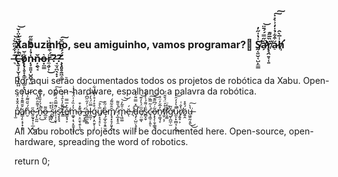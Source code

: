 ###  Xabuzinho, seu amiguinho, vamos programar?👋      S̸̛̰͔͈̬͔̺̙̼̳͐̔̍̋̓à̷̛̛̗̋̿́́̄̈̕͘̚͝ṙ̸̢̖̭͍̞̜͍̏̅̋͊͘á̷̠͒͋̉̍̒͗̀̽̇͠͠h̸̛̹̾̅̀̂ ̶͉͊́͋̎̋̀͐͘͝C̶̢̮̘̩̬̹̠͎͙̭̤̊͐̈́̈́̆̔̈̍̌̚̕͝ǫ̸̢̜̥̞̝͚̜̹͚̙̖̾̆ṅ̴̨̞͍͈͓̺̭̬̩͖̉̇̔̀̑͌̋ņ̴̯̖̘̆o̶͙̤͇͛r̴̼̘̬̹̈́͒̃̀̈̾̀͘͜?̶̘̫̘̪̖͙̣̃?̵̧̧̛̛͈̥̱͖̠͚̈́́͂̈̇͆̆͠


Por aqui serão documentados todos os projetos de robótica da Xabu.
Open-source, open-hardware, espalhando a palavra da robótica.


p̸̫̎̾̂̐̽̈́ä̸͇̩̙͔̞͙͕̌̆͌̄̊̓̀͂ͅn̷̮̐́̆̋͂͂͐̋͝e̴͈̰̞̞̣̹̲͔̋͜ͅ ̵̡̨̛̰̰̇͛͌̑̈̋̔n̴̟̣̎̉́̓̄̏̽̾̒̚͜o̶̲̫̖͌ ̶̧̳̪͛͒̊͜s̷̺͎̓̉͗͘i̷̩͎̣̬̩̋̿̑̈́̊̽̈́̚͠ş̷̖̥̘͝͝t̴͇̎̋̓̀̄̉̒͘͝e̸͇͓̘͕͋̇̅̿m̵͚̟̩͉͙̮̬͉̤͐̓̏̓̍̈́͂̇̉͗ͅa̷̠͕̤̱̖̯̜̖͈͊̽͒ ̶̛͍͕̖̳à̶͍̻̫͕̻͗̓̋̋͆̉l̵͈͈̦̿̈́͛̒̈͠ǵ̴̡͙̤̱̙̦̗͒̊̓̊̓́̈́͋u̸͍̝͉̝̠̅̀͒͠ͅę̵̦̲͓̮͔͍̫͉̎͑͂̎m̸̢̘͓̥̗͈̞̭̆̐͂͌́ͅͅ ̷̨̲͙̥̯͗̇̄͌̚m̴̢͖͚͑̄̃̓͝͝ë̵́ͅ ̸̖͗ḑ̵̛̗̦̺̤̖̥̝͕͆̽̿̈̆̉́e̸̹̤͚̅̈́͐̓͊͝ͅs̷̻̞̬̏͑͌̉̀̀̓͗̇ḉ̴͖̠͎͈͐̃̿̏͘͠͝ͅǫ̶̨̗̹̱̹͇̥̃̇́͆̋͊̕͝n̷̥͚̘̞̓̅̆̒̈́̕f̸̫̦͔̦͒͐̈́̌̌̈́ỉ̷̧͚̓̈̚̕̕ǧ̷͕̪̼̣̫̃̕u̷̼͕͓̫̻̘͕̯͌͛̓̓̑̚͜͝r̸̡͍̥͕̔̐͑ö̷͍̭́͒̽u̶͖͈̰͔͈̔̀͘͜͜͠


All Xabu robotics projects will be documented here.
Open-source, open-hardware, spreading the word of robotics. 



return 0;
